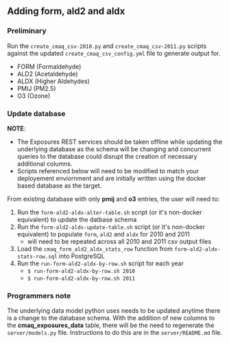 ## Adding form, ald2 and aldx

### Preliminary

Run the `create_cmaq_csv-2010.py` and `create_cmaq_csv-2011.py` scripts against the updated `create_cmaq_csv_config.yml` file to generate output for.

- FORM (Formaldehyde)
- ALD2 (Acetaldehyde)
- ALDX (Higher Aldehydes)
- PMIJ (PM2.5)
- O3 (Ozone)

### Update database

**NOTE**: 

- The Exposures REST services should be taken offline while updating the underlying database as the schema will be changing and concurrent queries to the database could disrupt the creation of necessary additional columns.
- Scripts referenced below will need to be modified to match your deployement enviornment and are initially written using the docker based database as the target.

From existing database with only **pmij** and **o3** entries, the user will need to:

1. Run the `form-ald2-aldx-alter-table.sh` script (or it's non-docker equivalent) to update the datbase schema
2. Run the `form-ald2-aldx-update-table.sh` script (or it's non-docker equivalent) to populate `form`, `ald2` and `aldx` for 2010 and 2011
	- will need to be repeated across all 2010 and 2011 csv output files 
3. Load the `cmaq_form_ald2_aldx_stats_row` function from `form-ald2-aldx-stats-row.sql` into PostgreSQL
4. Run the `run-form-ald2-aldx-by-row.sh` script for each year
	- `$ run-form-ald2-aldx-by-row.sh 2010` 
	- `$ run-form-ald2-aldx-by-row.sh 2011` 

	
### Programmers note

The underlying data model python uses needs to be updated anytime there is a change to the database schema. With the addition of new columns to the **cmaq\_exposures\_data** table, there will be the need to regenerate the `server/models.py` file. Instructions to do this are in the `server/README.md` file.